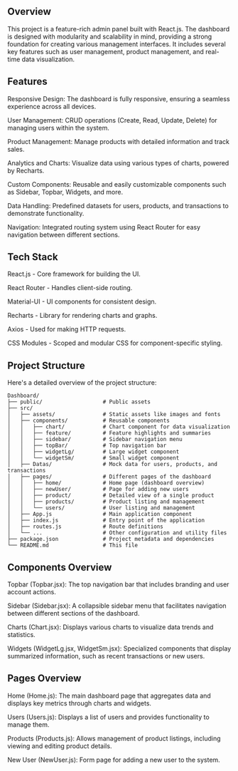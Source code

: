 ## Overview

This project is a feature-rich admin panel built with React.js. The dashboard is designed with modularity and scalability in mind, providing a strong foundation for creating various management interfaces. It includes several key features such as user management, product management, and real-time data visualization.

## Features

Responsive Design: The dashboard is fully responsive, ensuring a seamless experience across all devices.

User Management: CRUD operations (Create, Read, Update, Delete) for managing users within the system.

Product Management: Manage products with detailed information and track sales.

Analytics and Charts: Visualize data using various types of charts, powered by Recharts.

Custom Components: Reusable and easily customizable components such as Sidebar, Topbar, Widgets, and more.

Data Handling: Predefined datasets for users, products, and transactions to demonstrate functionality.

Navigation: Integrated routing system using React Router for easy navigation between different sections.

## Tech Stack

React.js - Core framework for building the UI.

React Router - Handles client-side routing.

Material-UI - UI components for consistent design.

Recharts - Library for rendering charts and graphs.

Axios - Used for making HTTP requests.

CSS Modules - Scoped and modular CSS for component-specific styling.

## Project Structure

Here's a detailed overview of the project structure:
```
Dashboard/
├── public/                   # Public assets
├── src/
│   ├── assets/               # Static assets like images and fonts
│   ├── components/           # Reusable components
│   │   ├── chart/            # Chart component for data visualization
│   │   ├── feature/          # Feature highlights and summaries
│   │   ├── sidebar/          # Sidebar navigation menu
│   │   ├── topBar/           # Top navigation bar
│   │   ├── widgetLg/         # Large widget component
│   │   └── widgetSm/         # Small widget component
│   ├── Datas/                # Mock data for users, products, and transactions
│   ├── pages/                # Different pages of the dashboard
│   │   ├── home/             # Home page (dashboard overview)
│   │   ├── newUser/          # Page for adding new users
│   │   ├── product/          # Detailed view of a single product
│   │   ├── products/         # Product listing and management
│   │   └── users/            # User listing and management
│   ├── App.js                # Main application component
│   ├── index.js              # Entry point of the application
│   ├── routes.js             # Route definitions
│   └── ...                   # Other configuration and utility files
├── package.json              # Project metadata and dependencies
└── README.md                 # This file
```
## Components Overview

Topbar (Topbar.jsx): The top navigation bar that includes branding and user account actions.

Sidebar (Sidebar.jsx): A collapsible sidebar menu that facilitates navigation between different sections of the dashboard.

Charts (Chart.jsx): Displays various charts to visualize data trends and statistics.

Widgets (WidgetLg.jsx, WidgetSm.jsx): Specialized components that display summarized information, such as recent transactions or new users.

## Pages Overview
Home (Home.js): The main dashboard page that aggregates data and displays key metrics through charts and widgets.

Users (Users.js): Displays a list of users and provides functionality to manage them.

Products (Products.js): Allows management of product listings, including viewing and editing product details.

New User (NewUser.js): Form page for adding a new user to the system.